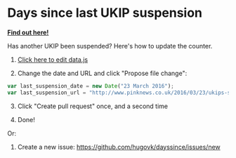 # Days since last UKIP suspension

[**Find out here!**](https://hugovk.github.io/dayssince/lastukipsuspension/)

Has another UKIP been suspended? Here's how to update the counter.

1. [Click here to edit data.js](https://github.com/hugovk/dayssince/lastukipsuspension/edit/gh-pages/data.js)

2. Change the date and URL and click "Propose file change":
  ```javascript
var last_suspension_date = new Date("23 March 2016");
var last_suspension_url = "http://www.pinknews.co.uk/2016/03/23/ukips-suzanne-evans-suspended-for-criticising-gay-cure-candidate";
  ```

3. Click "Create pull request" once, and a second time

4. Done!

Or:

1. Create a new issue: https://github.com/hugovk/dayssince/issues/new
